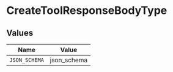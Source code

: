# CreateToolResponseBodyType


## Values

| Name          | Value         |
| ------------- | ------------- |
| `JSON_SCHEMA` | json_schema   |